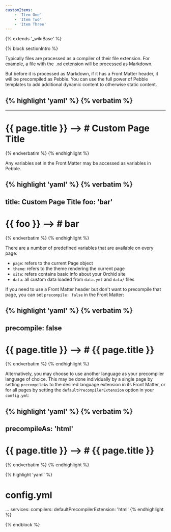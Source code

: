 ```yaml
---
customItems:
    - 'Item One'
    - 'Item Two'
    - 'Item Three'
---
```


{% extends '_wikiBase' %}

{% block sectionIntro %}

Typically files are processed as a compiler of their file extension. For example, a file with the `.md` extension will
be processed as Markdown.

But before it is processed as Markdown, if it has a Front Matter header, it will be precompiled as Pebble. You can use
the full power of Pebble templates to add additional dynamic content to otherwise static content.

{% highlight 'yaml' %}
{% verbatim %}
---
---

# {{ page.title }} --> # Custom Page Title
{% endverbatim %}
{% endhighlight %}

Any variables set in the Front Matter may be accessed as variables in Pebble.

{% highlight 'yaml' %}
{% verbatim %}
---
title: Custom Page Title
foo: 'bar'
---

# {{ foo }} --> # bar
{% endverbatim %}
{% endhighlight %}

There are a number of predefined variables that are available on every page:

- `page`: refers to the current Page object
- `theme`: refers to the theme rendering the current page
- `site`: refers contains basic info about your Orchid site
- `data`: all custom data loaded from `data.yml` and `data/` files

If you need to use a Front Matter header but don't want to precompile that page, you can set `precompile: false` in the
Front Matter:

{% highlight 'yaml' %}
{% verbatim %}
---
precompile: false
---

# {{ page.title }} --> # {{ page.title }}
{% endverbatim %}
{% endhighlight %}

Alternatively, you may choose to use another language as your precompiler language of choice. This may be done 
individually by a single page by setting `precompileAs` to the desired language extension in its Front Matter, or for 
all pages by setting the `defaultPrecompilerExtension` option in your `config.yml`:

{% highlight 'yaml' %}
{% verbatim %}
---
precompileAs: 'html'
---

# {{ page.title }} --> # {{ page.title }}
{% endverbatim %}
{% endhighlight %}

{% highlight 'yaml' %}
# config.yml
...
services:
  compilers:
    defaultPrecompilerExtension: 'html'
{% endhighlight %}

{% endblock %}